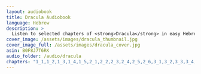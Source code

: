 ```yaml
---
layout: audiobook
title: Dracula Audiobook
language: Hebrew
description: >
  Listen to selected chapters of <strong>Dracula</strong> in easy Hebrew, specially adapted for learners. The text is available in a simplified Hebrew edition.
cover_image: /assets/images/dracula_thumbnail.jpg
cover_image_full: /assets/images/dracula_cover.jpg
asin: B0F8J7T6RK
audio_folder: /audio/dracula
chapters: "1_1,1_2,1_3,1_4,1_5,2_1,2_2,2_3,2_4,2_5,2_6,3_1,3_2,3_3,3_4,3_5,4_1,4_2,4_3,4_4,4_5,5_1,5_2,5_3,5_4,5_5,5_6,6_1,6_2,6_3,6_4,6_5,7_1,7_2,7_3,7_4,7_5,8_1,8_2,8_3,8_4,8_5,8_6"
---
```


